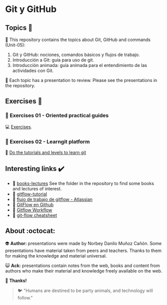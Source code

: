 # Git y GitHub

## Topics :memo:

:open_file_folder: This repository contains the topics about Git, GitHub and commands (Unit-05):

1. Git y GitHub: nociones, comandos básicos y flujos de trabajo.
2. Introducción a Git: guía para uso de git.
3. Introducción animada: guía animada para el entendimiento de las actividades con Git.

:paperclip: Each topic has a presentation to review. Please see the presentations in the repository.

## Exercises :notebook:

### :pencil: Exercises 01 - Oriented practical guides

:computer: [Exercises](https://github.com/norbeydanilo/git-github/tree/main/exercises).

### :pencil: Exercises 02 - Learngit platform

:link: [Do the tutorials and levels to learn git](https://learngitbranching.js.org/?locale=es_AR)

## Interesting links :heavy_check_mark:

- :link: [books-lectures](https://github.com/norbeydanilo/git-github/tree/main/books-lectures) See the folder in the repository to find some books and lectures of interest.
- :link: [gitflow-tutorial](https://github.com/cjadeveloper/gitflow-tutorial)
- :link: [flujo de trabajo de gitflow - Atlassian](https://www.atlassian.com/es/git/tutorials/comparing-workflows/gitflow-workflow)
- :link: [GitFlow en Github](https://www.youtube.com/watch?v=LkYWop93S70)
- :link: [Gitflow Workflow](https://medium.com/@devmrin/learn-complete-gitflow-workflow-basics-how-to-from-start-to-finish-8756ad5b7394)
- :link: [git-flow cheatsheet](https://danielkummer.github.io/git-flow-cheatsheet/index.es_ES.html)
 
## About :octocat:

:alien: **Author:** presentations were made by Norbey Danilo Muñoz Cañón. Some presentations have material taken from peers and teachers. Thanks to them for making the knowledge and material universal.

:smiley_cat: **Ack:** presentations contain notes from the web, books and content from authors who make their material and knowledge freely available on the web.

:blue_book: **Thanks!**

> :bird: "Humans are destined to be party animals, and technology will follow."
